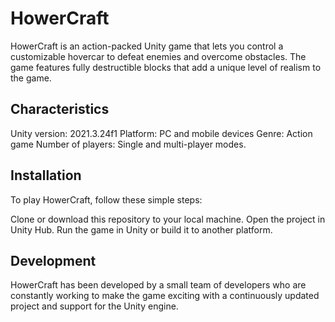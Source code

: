 # HowerCraft
HowerCraft is an action-packed Unity game that lets you control a customizable hovercar to defeat enemies and overcome obstacles. The game features fully destructible blocks that add a unique level of realism to the game.

## Characteristics
Unity version: 2021.3.24f1
Platform: PC and mobile devices
Genre: Action game
Number of players: Single and multi-player modes.

## Installation
To play HowerCraft, follow these simple steps:

Clone or download this repository to your local machine.
Open the project in Unity Hub.
Run the game in Unity or build it to another platform.

## Development
HowerCraft has been developed by a small team of developers who are constantly working to make the game exciting with a continuously updated project and support for the Unity engine.
